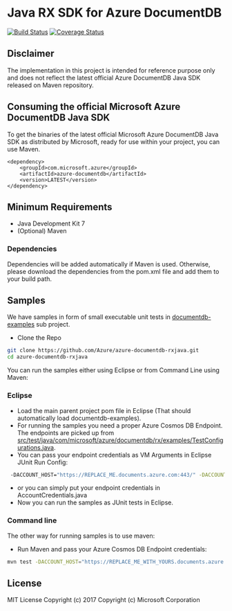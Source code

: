 # Java RX SDK for Azure DocumentDB

[![Build Status](https://api.travis-ci.org/Azure/azure-documentdb-rxjava.svg?branch=master)](https://travis-ci.org/Azure/azure-documentdb-rxjava)
[![Coverage Status](https://img.shields.io/codecov/c/github/Azure/azure-documentdb-rxjava.svg)](https://codecov.io/gh/Azure/azure-documentdb-rxjava)

## Disclaimer
The implementation in this project is intended for reference purpose only and does not reflect the latest official Azure DocumentDB Java SDK released on Maven repository.  

## Consuming the official Microsoft Azure DocumentDB Java SDK

To get the binaries of the latest official Microsoft Azure DocumentDB Java SDK as distributed by Microsoft, ready for use within your project, you can use Maven.

    <dependency>
    	<groupId>com.microsoft.azure</groupId>
    	<artifactId>azure-documentdb</artifactId>
    	<version>LATEST</version>
    </dependency>

## Minimum Requirements
* Java Development Kit 7
* (Optional) Maven

### Dependencies
Dependencies will be added automatically if Maven is used. Otherwise, please download the dependencies from the pom.xml file and add them to your build path. 

## Samples
We have samples in form of small executable unit tests in [documentdb-examples](https://github.com/Azure/azure-documentdb-rxjava/tree/master/azure-documentdb-examples/src/test/java/com/microsoft/azure/documentdb/rx/examples) sub project.

* Clone the Repo
```bash
git clone https://github.com/Azure/azure-documentdb-rxjava.git
cd azure-documentdb-rxjava
```

You can run the samples either using Eclipse or from Command Line using Maven:

### Eclipse

* Load the main parent project pom file in Eclipse (That should automatically load documentdb-examples).
* For running the samples you need a proper Azure Cosmos DB Endpoint. The endpoints are picked up from [src/test/java/com/microsoft/azure/documentdb/rx/examples/TestConfigurations.java](https://github.com/Azure/azure-documentdb-rxjava/blob/master/azure-documentdb-examples/src/test/java/com/microsoft/azure/documentdb/rx/examples/TestConfigurations.java). 
* You can pass your endpoint credentials as VM Arguments in Eclipse JUnit Run Config:
```bash
 -DACCOUNT_HOST="https://REPLACE_ME.documents.azure.com:443/" -DACCOUNT_KEY="REPLACE_ME"
 ```
* or you can simply put your endpoint credentials in AccountCredentials.java
* Now you can run the samples as JUnit tests in Eclipse.

### Command line

The other way for running samples is to use maven:

* Run Maven and pass your Azure Cosmos DB Endpoint credentials:
```bash
mvn test -DACCOUNT_HOST="https://REPLACE_ME_WITH_YOURS.documents.azure.com:443/" -DACCOUNT_KEY="REPLACE_ME_WITH_YOURS"
```

## License
MIT License
Copyright (c) 2017 Copyright (c) Microsoft Corporation
